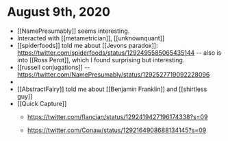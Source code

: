 # August 9th, 2020
- [[NamePresumably]] seems interesting.
- Interacted with [[metametrician]], [[unknownquant]]
- [[spiderfoods]] told me about [[Jevons paradox]]: https://twitter.com/spiderfoods/status/1292495585065435144 -- also is into [[Ross Perot]], which I found surprising but interesting.
- [[russell conjugations]] -- https://twitter.com/NamePresumably/status/1292527719092228096
- 
- [[AbstractFairy]] told me about [[Benjamin Franklin]] and [[shirtless guy]]
- [[Quick Capture]]
    - https://twitter.com/flancian/status/1292419427196174338?s=09


    - https://twitter.com/Conaw/status/1292164908688134145?s=09


